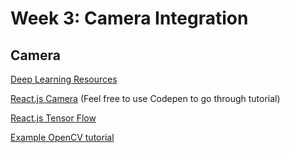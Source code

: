 # Week 3: Camera Integration 

## Camera

[Deep Learning Resources](https://github.com/chris35469/HTIL_REU/tree/master/Week3/Deep%20Learning)

[React.js Camera](https://github.com/mozmorris/react-webcam) (Feel free to use Codepen to go through tutorial)

[React.js Tensor Flow](https://www.npmjs.com/package/react-native-tensorflow)

[Example OpenCV tutorial](https://github.com/huningxin/opencv.js)